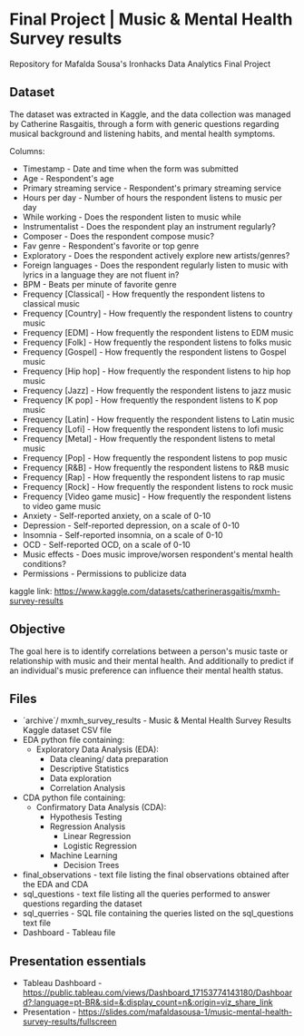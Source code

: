 # Final Project | Music & Mental Health Survey results
Repository for Mafalda Sousa's Ironhacks Data Analytics Final Project


## Dataset
The dataset was extracted in Kaggle, and the data collection was managed by Catherine Rasgaitis, through a form with generic questions regarding musical background and listening habits, and mental health symptoms.

Columns:
- Timestamp - Date and time when the form was submitted
- Age - Respondent's age 
- Primary streaming service - Respondent's primary streaming service
- Hours per day - Number of hours the respondent listens to music per day
- While working - Does the respondent listen to music while 
- Instrumentalist - Does the respondent play an instrument regularly?
- Composer - Does the respondent compose music?
- Fav genre - Respondent's favorite or top genre
- Exploratory - Does the respondent actively explore new artists/genres?
- Foreign languages - Does the respondent regularly listen to music with lyrics in a language they are not fluent in?
- BPM - Beats per minute of favorite genre
- Frequency [Classical] - How frequently the respondent listens to classical music
- Frequency [Country] - How frequently the respondent listens to country music
- Frequency [EDM] - How frequently the respondent listens to EDM music
- Frequency [Folk] - How frequently the respondent listens to folks music
- Frequency [Gospel] - How frequently the respondent listens to Gospel music
- Frequency [Hip hop] - How frequently the respondent listens to hip hop music
- Frequency [Jazz] - How frequently the respondent listens to jazz music
- Frequency [K pop] - How frequently the respondent listens to K pop music
- Frequency [Latin] - How frequently the respondent listens to Latin music
- Frequency [Lofi] - How frequently the respondent listens to lofi music
- Frequency [Metal] - How frequently the respondent listens to metal music
- Frequency [Pop] - How frequently the respondent listens to pop music
- Frequency [R&B] - How frequently the respondent listens to R&B music
- Frequency [Rap] - How frequently the respondent listens to rap music
- Frequency [Rock] - How frequently the respondent listens to rock music
- Frequency [Video game music] - How frequently the respondent listens to video game music
- Anxiety - Self-reported anxiety, on a scale of 0-10
- Depression - Self-reported depression, on a scale of 0-10
- Insomnia - Self-reported insomnia, on a scale of 0-10
- OCD - Self-reported OCD, on a scale of 0-10
- Music effects - Does music improve/worsen respondent's mental health conditions?
- Permissions - Permissions to publicize data

kaggle link: https://www.kaggle.com/datasets/catherinerasgaitis/mxmh-survey-results
  
  
## Objective
The goal here is to identify correlations between a person's music taste or relationship with music and their mental health.
And additionally to predict if an individual's music preference can influence their mental health status.


## Files
- ´archive´/ mxmh_survey_results - Music & Mental Health Survey Results Kaggle dataset CSV file
- EDA python file containing:
  - Exploratory Data Analysis (EDA):
    - Data cleaning/ data preparation
    - Descriptive Statistics
    - Data exploration
    - Correlation Analysis
- CDA python file containing:
  - Confirmatory Data Analysis (CDA):
    - Hypothesis Testing
    - Regression Analysis
      - Linear Regression
      - Logistic Regression
    - Machine Learning
      - Decision Trees
- final_observations - text file listing the final observations obtained after the EDA and CDA
- sql_questions - text file listing all the queries performed to answer questions regarding the dataset
- sql_querries - SQL file containing the queries listed on the sql_questions text file
- Dashboard - Tableau file
  

## Presentation essentials
- Tableau Dashboard - https://public.tableau.com/views/Dashboard_17153774143180/Dashboard?:language=pt-BR&:sid=&:display_count=n&:origin=viz_share_link
- Presentation - https://slides.com/mafaldasousa-1/music-mental-health-survey-results/fullscreen
